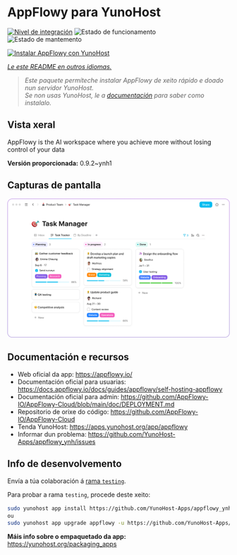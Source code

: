 <!--
NOTA: Este README foi creado automáticamente por <https://github.com/YunoHost/apps/tree/master/tools/readme_generator>
NON debe editarse manualmente.
-->

# AppFlowy para YunoHost

[![Nivel de integración](https://apps.yunohost.org/badge/integration/appflowy)](https://ci-apps.yunohost.org/ci/apps/appflowy/)
![Estado de funcionamento](https://apps.yunohost.org/badge/state/appflowy)
![Estado de mantemento](https://apps.yunohost.org/badge/maintained/appflowy)

[![Instalar AppFlowy con YunoHost](https://install-app.yunohost.org/install-with-yunohost.svg)](https://install-app.yunohost.org/?app=appflowy)

*[Le este README en outros idiomas.](./ALL_README.md)*

> *Este paquete permíteche instalar AppFlowy de xeito rápido e doado nun servidor YunoHost.*  
> *Se non usas YunoHost, le a [documentación](https://yunohost.org/install) para saber como instalalo.*

## Vista xeral

AppFlowy is the AI workspace where you achieve more without losing control of your data


**Versión proporcionada:** 0.9.2~ynh1

## Capturas de pantalla

![Captura de pantalla de AppFlowy](./doc/screenshots/task_manager.png)

## Documentación e recursos

- Web oficial da app: <https://appflowy.io/>
- Documentación oficial para usuarias: <https://docs.appflowy.io/docs/guides/appflowy/self-hosting-appflowy>
- Documentación oficial para admin: <https://github.com/AppFlowy-IO/AppFlowy-Cloud/blob/main/doc/DEPLOYMENT.md>
- Repositorio de orixe do código: <https://github.com/AppFlowy-IO/AppFlowy-Cloud>
- Tenda YunoHost: <https://apps.yunohost.org/app/appflowy>
- Informar dun problema: <https://github.com/YunoHost-Apps/appflowy_ynh/issues>

## Info de desenvolvemento

Envía a túa colaboración á [rama `testing`](https://github.com/YunoHost-Apps/appflowy_ynh/tree/testing).

Para probar a rama `testing`, procede deste xeito:

```bash
sudo yunohost app install https://github.com/YunoHost-Apps/appflowy_ynh/tree/testing --debug
ou
sudo yunohost app upgrade appflowy -u https://github.com/YunoHost-Apps/appflowy_ynh/tree/testing --debug
```

**Máis info sobre o empaquetado da app:** <https://yunohost.org/packaging_apps>
